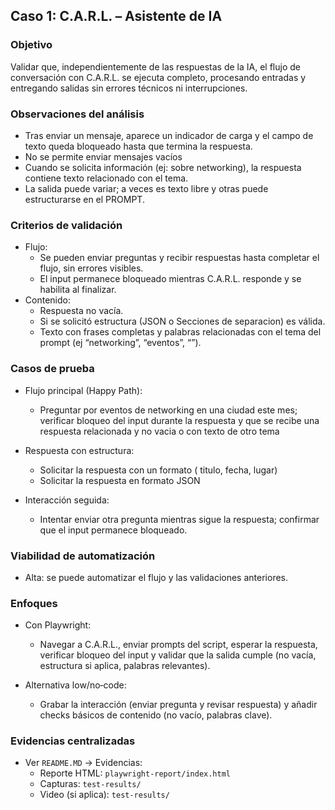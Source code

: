 ## Caso 1: C.A.R.L. – Asistente de IA

### Objetivo
Validar que, independientemente de las respuestas de la IA, el flujo de conversación con C.A.R.L. se ejecuta completo, procesando entradas y entregando salidas sin errores técnicos ni interrupciones.

### Observaciones del análisis
- Tras enviar un mensaje, aparece un indicador de carga y el campo de texto queda bloqueado hasta que termina la respuesta.
- No se permite enviar mensajes vacíos
- Cuando se solicita información (ej: sobre networking), la respuesta contiene texto relacionado con el tema.
- La salida puede variar; a veces es texto libre y otras puede estructurarse en el PROMPT.

### Criterios de validación
- Flujo:
  - Se pueden enviar preguntas y recibir respuestas hasta completar el flujo, sin errores visibles.
  - El input permanece bloqueado mientras C.A.R.L. responde y se habilita al finalizar.
- Contenido:
  - Respuesta no vacía.
  - Si se solicitó estructura (JSON o Secciones de separacion) es válida.
  - Texto con frases completas y palabras relacionadas con el tema del prompt (ej “networking”, “eventos”, “<ciudad>”).

### Casos de prueba
- Flujo principal (Happy Path):
  - Preguntar por eventos de networking en una ciudad este mes; verificar bloqueo del input durante la respuesta y que se recibe una respuesta relacionada y no vacia o con texto de otro tema

- Respuesta con estructura:
  - Solicitar la respuesta con un formato ( titulo, fecha, lugar)
  - Solicitar la respuesta en formato JSON
  
- Interacción seguida:
  - Intentar enviar otra pregunta mientras sigue la respuesta; confirmar que el input permanece bloqueado.

### Viabilidad de automatización
- Alta: se puede automatizar el flujo y las validaciones anteriores.

### Enfoques
- Con Playwright:
  - Navegar a C.A.R.L., enviar prompts del script, esperar la respuesta, verificar bloqueo del input y validar que la salida cumple (no vacía, estructura si aplica, palabras relevantes).

- Alternativa low/no‑code:
  - Grabar la interacción (enviar pregunta y revisar respuesta) y añadir checks básicos de contenido (no vacío, palabras clave).

### Evidencias centralizadas
- Ver `README.MD` → Evidencias:
  - Reporte HTML: `playwright-report/index.html`
  - Capturas: `test-results/`
  - Video (si aplica): `test-results/`
